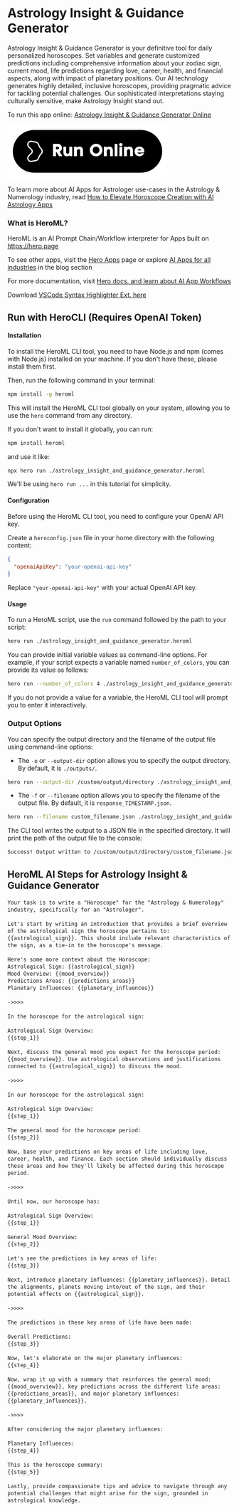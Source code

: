 # Astrology Insight & Guidance Generator

Astrology Insight & Guidance Generator is your definitive tool for daily personalized horoscopes. Set variables and generate customized predictions including comprehensive information about your zodiac sign, current mood, life predictions regarding love, career, health, and financial aspects, along with impact of planetary positions. Our AI technology generates highly detailed, inclusive horoscopes, providing pragmatic advice for tackling potential challenges. Our sophisticated interpretations staying culturally sensitive, make Astrology Insight stand out.

To run this app online: [Astrology Insight & Guidance Generator Online](https://hero.page/app/astrology-insight-and-guidance-generator-personalized-comprehensive-horoscope-creator/iIMueBJ7iWL2rk5zhefi)

[![Run Astrology Insight & Guidance Generator Online](/assets/run.svg)](https://hero.page/app/astrology-insight-and-guidance-generator-personalized-comprehensive-horoscope-creator/iIMueBJ7iWL2rk5zhefi)

To learn more about AI Apps for Astrologer use-cases in the Astrology & Numerology industry, read [How to Elevate Horoscope Creation with AI Astrology Apps](https://hero.page/blog/ai/astrology-and-numerology/how-to-elevate-horoscope-creation-with-ai-astrology-apps/170739)

### What is HeroML?
HeroML is an AI Prompt Chain/Workflow interpreter for Apps built on https://hero.page 

To see other apps, visit the [Hero Apps](https://hero.page/apps) page or explore [AI Apps for all industries](https://hero.page/blog) in the blog section

For more documentation, visit [Hero docs, and learn about AI App Workflows](https://hero.page/tutorials/introduction-to-heroml)

Download [VSCode Syntax Highlighter Ext. here](https://marketplace.visualstudio.com/items?itemName=hero-page.heroml)

## Run with HeroCLI (Requires OpenAI Token)

#### Installation

To install the HeroML CLI tool, you need to have Node.js and npm (comes with Node.js) installed on your machine. If you don't have these, please install them first. 

Then, run the following command in your terminal:

```bash
npm install -g heroml
```

This will install the HeroML CLI tool globally on your system, allowing you to use the `hero` command from any directory.

If you don't want to install it globally, you can run:

```bash
npm install heroml
```

and use it like:

```bash
npx hero run ./astrology_insight_and_guidance_generator.heroml
```

We'll be using `hero run ...` in this tutorial for simplicity.

#### Configuration

Before using the HeroML CLI tool, you need to configure your OpenAI API key. 

Create a `heroconfig.json` file in your home directory with the following content:

```json
{
  "openaiApiKey": "your-openai-api-key"
}
```

Replace `"your-openai-api-key"` with your actual OpenAI API key.

#### Usage

To run a HeroML script, use the `run` command followed by the path to your script:

```bash
hero run ./astrology_insight_and_guidance_generator.heroml
```

You can provide initial variable values as command-line options. For example, if your script expects a variable named `number_of_colors`, you can provide its value as follows:

```bash
hero run --number_of_colors 4 ./astrology_insight_and_guidance_generator.heroml
```

If you do not provide a value for a variable, the HeroML CLI tool will prompt you to enter it interactively.

### Output Options

You can specify the output directory and the filename of the output file using command-line options:

- The `-o` or `--output-dir` option allows you to specify the output directory. By default, it is `./outputs/`.

```bash
hero run --output-dir /custom/output/directory ./astrology_insight_and_guidance_generator.heroml
```

- The `-f` or `--filename` option allows you to specify the filename of the output file. By default, it is `response_TIMESTAMP.json`.

```bash
hero run --filename custom_filename.json ./astrology_insight_and_guidance_generator.heroml
```

The CLI tool writes the output to a JSON file in the specified directory. It will print the path of the output file to the console:

```bash
Success! Output written to /custom/output/directory/custom_filename.json
```


## HeroML AI Steps for Astrology Insight & Guidance Generator
```
Your task is to write a "Horoscope" for the "Astrology & Numerology" industry, specifically for an "Astrologer". 

Let's start by writing an introduction that provides a brief overview of the astrological sign the horoscope pertains to: {{astrological_sign}}. This should include relevant characteristics of the sign, as a tie-in to the horoscope's message.

Here's some more context about the Horoscope:
Astrological Sign: {{astrological_sign}}
Mood Overview: {{mood_overview}}
Predictions Areas: {{predictions_areas}}
Planetary Influences: {{planetary_influences}}

->>>>

In the horoscope for the astrological sign:

Astrological Sign Overview:
{{step_1}}

Next, discuss the general mood you expect for the horoscope period: {{mood_overview}}. Use astrological observations and justifications connected to {{astrological_sign}} to discuss the mood.

->>>>

In our horoscope for the astrological sign:

Astrological Sign Overview:
{{step_1}}

The general mood for the horoscope period:
{{step_2}}

Now, base your predictions on key areas of life including love, career, health, and finance. Each section should individually discuss these areas and how they'll likely be affected during this horoscope period.

->>>>

Until now, our horoscope has:

Astrological Sign Overview:
{{step_1}}

General Mood Overview:
{{step_2}}

Let's see the predictions in key areas of life:
{{step_3}}

Next, introduce planetary influences: {{planetary_influences}}. Detail the alignments, planets moving into/out of the sign, and their potential effects on {{astrological_sign}}.

->>>>

The predictions in these key areas of life have been made:

Overall Predictions:
{{step_3}}

Now, let's elaborate on the major planetary influences:
{{step_4}}

Now, wrap it up with a summary that reinforces the general mood: {{mood_overview}}, key predictions across the different life areas: {{predictions_areas}}, and major planetary influences: {{planetary_influences}}.

->>>>

After considering the major planetary influences:

Planetary Influences:
{{step_4}}

This is the horoscope summary:
{{step_5}}

Lastly, provide compassionate tips and advice to navigate through any potential challenges that might arise for the sign, grounded in astrological knowledge.


```

